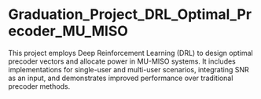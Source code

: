 # Graduation_Project_DRL_Optimal_Precoder_MU_MISO
This project employs Deep Reinforcement Learning (DRL) to design optimal precoder vectors and allocate power in MU-MISO systems. It includes implementations for single-user and multi-user scenarios, integrating SNR as an input, and demonstrates improved performance over traditional precoder methods.

